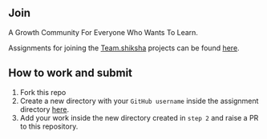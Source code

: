 ## Join
A Growth Community For Everyone Who Wants To Learn.

Assignments for joining the [Team.shiksha](https://team.shiksha) projects can be found [here](./Assignment%2012%20Jan%20Twitter%20live/commit.7z).

## How to work and submit

1. Fork this repo
2. Create a new directory with your `GitHub username` inside the assignment directory [here](./Assignment%2026%20Feb%20Twitter%20live/).
3. Add your work inside the new directory created in `step 2` and raise a PR to this repository.